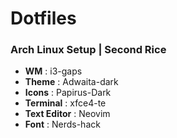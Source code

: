 # Dotfiles

### Arch Linux Setup | Second Rice

- **WM** : i3-gaps
- **Theme** : Adwaita-dark
- **Icons** : Papirus-Dark
- **Terminal** : xfce4-te
- **Text Editor** : Neovim
- **Font** : Nerds-hack
